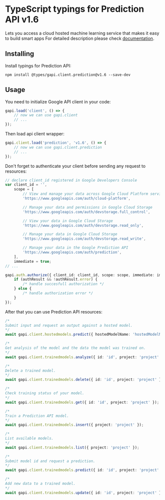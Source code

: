 # TypeScript typings for Prediction API v1.6

Lets you access a cloud hosted machine learning service that makes it easy to build smart apps
For detailed description please check [documentation](https://developers.google.com/prediction/docs/developer-guide).

## Installing

Install typings for Prediction API:

```
npm install @types/gapi.client.prediction@v1.6 --save-dev
```

## Usage

You need to initialize Google API client in your code:

```typescript
gapi.load('client', () => {
    // now we can use gapi.client
    // ...
});
```

Then load api client wrapper:

```typescript
gapi.client.load('prediction', 'v1.6', () => {
    // now we can use gapi.client.prediction
    // ...
});
```

Don't forget to authenticate your client before sending any request to resources:

```typescript
// declare client_id registered in Google Developers Console
var client_id = '',
    scope = [
        // View and manage your data across Google Cloud Platform services
        'https://www.googleapis.com/auth/cloud-platform',

        // Manage your data and permissions in Google Cloud Storage
        'https://www.googleapis.com/auth/devstorage.full_control',

        // View your data in Google Cloud Storage
        'https://www.googleapis.com/auth/devstorage.read_only',

        // Manage your data in Google Cloud Storage
        'https://www.googleapis.com/auth/devstorage.read_write',

        // Manage your data in the Google Prediction API
        'https://www.googleapis.com/auth/prediction',
    ],
    immediate = true;
// ...

gapi.auth.authorize({ client_id: client_id, scope: scope, immediate: immediate }, (authResult) => {
    if (authResult && !authResult.error) {
        /* handle succesfull authorization */
    } else {
        /* handle authorization error */
    }
});
```

After that you can use Prediction API resources:

```typescript
/* 
Submit input and request an output against a hosted model.  
*/
await gapi.client.hostedmodels.predict({ hostedModelName: 'hostedModelName', project: 'project' });

/* 
Get analysis of the model and the data the model was trained on.  
*/
await gapi.client.trainedmodels.analyze({ id: 'id', project: 'project' });

/* 
Delete a trained model.  
*/
await gapi.client.trainedmodels.delete({ id: 'id', project: 'project' });

/* 
Check training status of your model.  
*/
await gapi.client.trainedmodels.get({ id: 'id', project: 'project' });

/* 
Train a Prediction API model.  
*/
await gapi.client.trainedmodels.insert({ project: 'project' });

/* 
List available models.  
*/
await gapi.client.trainedmodels.list({ project: 'project' });

/* 
Submit model id and request a prediction.  
*/
await gapi.client.trainedmodels.predict({ id: 'id', project: 'project' });

/* 
Add new data to a trained model.  
*/
await gapi.client.trainedmodels.update({ id: 'id', project: 'project' });
```
